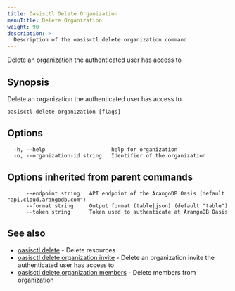 ```yaml
---
title: Oasisctl Delete Organization
menuTitle: Delete Organization
weight: 90
description: >-
  Description of the oasisctl delete organization command
---
```

Delete an organization the authenticated user has access to

## Synopsis

Delete an organization the authenticated user has access to

```
oasisctl delete organization [flags]
```

## Options

```
  -h, --help                     help for organization
  -o, --organization-id string   Identifier of the organization
```

## Options inherited from parent commands

```
      --endpoint string   API endpoint of the ArangoDB Oasis (default "api.cloud.arangodb.com")
      --format string     Output format (table|json) (default "table")
      --token string      Token used to authenticate at ArangoDB Oasis
```

## See also

* [oasisctl delete](_index.md)	 - Delete resources
* [oasisctl delete organization invite](delete-organization-invite.md)	 - Delete an organization invite the authenticated user has access to
* [oasisctl delete organization members](delete-organization-members.md)	 - Delete members from organization

